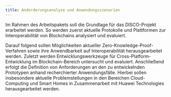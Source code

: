```yaml
---
title: Andorderungsanalyse und Anwendungsszenarien
---
```

Im Rahmen des Arbeitspakets soll die Grundlage für das DISCO-Projekt erarbeitet werden. So werden
zuerst aktuelle Protokolle und Plattformen zur Interoperabilität von Blockchains analysiert und evaluiert.
<!--more-->
Darauf folgend sollen Möglichkeiten aktueller Zero-Knowledge-Proof-Verfahren sowie ihre Anwendbarkeit
auf Interoperabilität herausgearbeitet werden. Zuletzt werden Entwicklungswerkzeuge für Cross-Platform-
Entwicklung im Blockchain-Bereich untersucht und evaluiert. Anschließend erfolgt die Definition von Anforderungen an den zu entwickelnden Prototypen anhand recherchierter Anwendungsfälle. Hierbei
sollen insbesondere aktuelle Problemstellungen in den Bereichen Cloud-Computing und Smart Homes in
Zusammenarbeit mit Huawei Technologies herausgearbeitet werden.